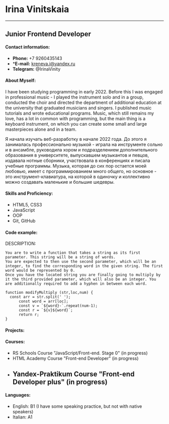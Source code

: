 # Irina Vinitskaia
**************
## Junior Frontend Developer

#### Contact information:
* **Phone:** +7 9260435143
* ***E-mail:** kreneva.i@yandex.ru
* **Telegram:** @IrinaVinity

#### About Myself:
 I have been studying programming in early 2022. Before this I was engaged in professional music - I played the instrument solo and in a group, conducted the choir and directed the department of additional education at the university that graduated musicians and singers.  I published music tutorials and wrote educational programs. Music, which still remains my love, has a lot in common with programming, but the main thing is a keyboard instrument, on which you can create some small and large masterpieces alone and in a team.
 
 
 Я начала изучать веб-разработку в начале 2022 года. До этого я занималась профессионально музыкой - играла на инструменте сольно и в ансамбле, руководила хором и подразделением дополнительного образования в университете, выпускавшем музыкантов и певцов, издавала нотные сборники, участвовала в конференциях и писала учебные программы. Музыка, которая до сих пор остается моей любовью, имеет с программированием много общего, но основное - это инструмент-клавиатура, на которой в одиночку и коллективно можно создавать маленькие и большие шедевры.

#### Skills and Proficiency:
* HTML5, CSS3
* JavaScript
* OOP
* Git, GitHub


#### Code example:
DESCRIPTION:
```
You are to write a function that takes a string as its first parameter. This string will be a string of words.
You are expected to then use the second parameter, which will be an integer, to find the corresponding word in the given string. The first word would be represented by 0.
Once you have the located string you are finally going to multiply by it the third provided parameter, which will also be an integer. You are additionally required to add a hyphen in between each word.

function modifyMultiply (str,loc,num) {
  const arr = str.split(' ');
      const word = arr[loc];
      const v = `${word}-`.repeat(num-1);
      const r = `${v}${word}`;
      return r;
} 
```

#### Projects:


#### Courses:
* RS Schools Course "JavaScript/Front-end. Stage 0" (in progress)
* HTML Academy Course "Front-end Developer" (in progress)
* Yandex-Praktikum Course "Front-end Developer plus" (in progress)
  -

#### Languages:
* English: B1 (I have some speaking practice, but not with native speakers)
* Italian: A1